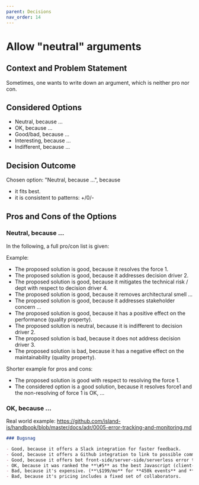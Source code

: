 ```yaml
---
parent: Decisions
nav_order: 14
---
```

# Allow "neutral" arguments

## Context and Problem Statement

Sometimes, one wants to write down an argument, which is neither pro nor con.

## Considered Options

* Neutral, because …
* OK, because …
* Good/bad, because …
* Interesting, because …
* Indifferent, because …

## Decision Outcome

Chosen option: "Neutral, because …", because

* it fits best.
* it is consistent to patterns: +/0/-

## Pros and Cons of the Options

### Neutral, because …

In the following, a full pro/con list is given:

Example:

* The proposed solution is good, because it resolves the force 1.
* The proposed solution is good, because it addresses decision driver 2.
* The proposed solution is good, because it mitigates the technical risk / dept with respect to decision driver 4.
* The proposed solution is good, because it removes architectural smell …
* The proposed solution is good, because it addresses stakeholder concern …
* The proposed solution is good, because it has a positive effect on the performance (quality property).
* The proposed solution is neutral, because it is indifferent to decision driver 2.
* The proposed solution is bad, because it does not address decision driver 3.
* The proposed solution is bad, because it has a negative effect on the maintainability (quality property).

Shorter example for pros and cons:

* The proposed solution is good with respect to resolving the force 1.
* The considered option is a good solution, because it resolves force1 and the non-resolving of force 1 is OK, …

### OK, because …

Real world example: <https://github.com/island-is/handbook/blob/master/docs/adr/0005-error-tracking-and-monitoring.md>

```markdown
### Bugsnag

- Good, because it offers a Slack integration for faster feedback.
- Good, because it offers a Github integration to link to possible commits and PRs.
- Good, because it offers bot front-side/server-side/serverless error tracking.
- OK, because it was ranked the **\#5** as the best Javascript (client-side) error logging service in a community survey.
- Bad, because it's expensive. (**\$199/mo** for **450k events** and **15 collaborators**)
- Bad, because it's pricing includes a fixed set of collaborators.
```
